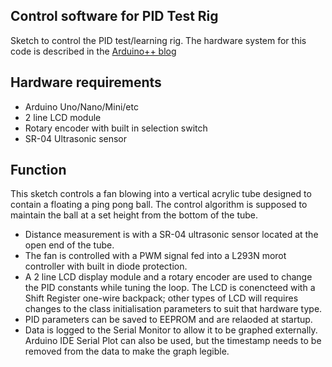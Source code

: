 ## Control software for PID Test Rig
Sketch to control the PID test/learning rig. The hardware system for this code is described in the [Arduino++ blog](https://arduinoplusplus.wordpress.com/2017/)

## Hardware requirements
* Arduino Uno/Nano/Mini/etc
* 2 line LCD module
* Rotary encoder with built in selection switch
* SR-04 Ultrasonic sensor

## Function
This sketch controls a fan blowing into a vertical acrylic tube designed to 
contain a floating a ping pong ball. The control algorithm is supposed to 
maintain the ball at a set height from the bottom of the tube.
* Distance measurement is with a SR-04 ultrasonic sensor located at the open end of 
the tube.
* The fan is controlled with a PWM signal fed into a L293N morot controller with built
in diode protection. 
* A 2 line LCD display module and a rotary encoder are used to change the PID constants 
while tuning the loop. The LCD is conencteed with a Shift Register one-wire backpack;
other types of LCD will requires changes to the class initialisation parameters
to suit that hardware type.
* PID parameters can be saved to EEPROM and are relaoded at startup.
* Data is logged to the Serial Monitor to allow it to be graphed externally. Arduino IDE
Serial Plot can also be used, but the timestamp needs to be removed from the data to 
make the graph legible.
